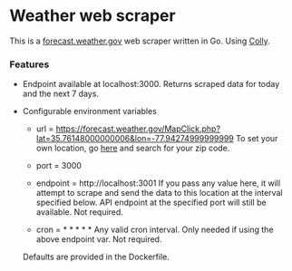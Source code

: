 # Weather web scraper

This is a [forecast.weather.gov](https://www.weather.gov/) web scraper written in Go. Using [Colly](http://go-colly.org/).

### Features

- Endpoint available at localhost:3000. Returns scraped data for today and the next 7 days.
- Configurable environment variables
  - url = https://forecast.weather.gov/MapClick.php?lat=35.76148000000006&lon=-77.94274999999999
  To set your own location, go [here](https://www.weather.gov/) and search for your zip code. 

  - port = 3000

  - endpoint = http://localhost:3001
  If you pass any value here, it will attempt to scrape and send the data to this location at the interval specified below. API endpoint at the specified port will still be available. Not required. 

  - cron = * * * * *
  Any valid cron interval. Only needed if using the above endpoint var. Not required. 

  Defaults are provided in the Dockerfile. 


